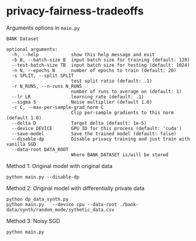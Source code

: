 # privacy-fairness-tradeoffs


Arguments options in `main.py`
```
BANK Dataset

optional arguments:
  -h, --help            show this help message and exit
  -b B, --batch-size B  input batch size for training (default: 128)
  --test-batch-size TB  input batch size for testing (default: 1024)
  -n N, --epochs N      number of epochs to train (default: 20)
  -s SPLIT, --split SPLIT
                        test split ratio (default: .1)
  -r N_RUNS, --n-runs N_RUNS
                        number of runs to average on (default: 1)
  --lr LR               learning rate (default: .1)
  --sigma S             Noise multiplier (default 1.0)
  -c C, --max-per-sample-grad_norm C
                        Clip per-sample gradients to this norm (default 1.0)
  --delta D             Target delta (default: 1e-5)
  --device DEVICE       GPU ID for this process (default: 'cuda')
  --save-model          Save the trained model (default: false)
  --disable-dp          Disable privacy training and just train with vanilla SGD
  --data-root DATA_ROOT
                        Where BANK_DATASET is/will be stored
```


Method 1: Original model with original data
```
python main.py --disable-dp
```

Method 2: Original model with differentially private data
```
python dp_data_synth.py
python main.py   --device cpu --data-root ./bank-data/synth/random_mode/sythetic_data.csv
```

Method 3: Noisy SGD
```
python main.py
```
